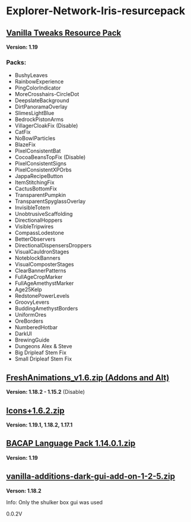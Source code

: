 # Explorer-Network-Iris-resurcepack

## [Vanilla Tweaks Resource Pack](https://vanillatweaks.net/picker/resource-packs/)
**Version: 1.19**

 ### Packs:
* BushyLeaves
* RainbowExperience
* PingColorIndicator
* MoreCrosshairs-CircleDot
* DeepslateBackground
* DirtPanoramaOverlay
* SlimesLightBlue
* BedrockPistonArms
* VillagerCloakFix (Disable)
* CatFix
* NoBowlParticles
* BlazeFix
* PixelConsistentBat
* CocoaBeansTopFix (Disable)
* PixelConsistentSigns
* PixelConsistentXPOrbs
* JappaRecipeButton
* ItemStitchingFix
* CactusBottomFix
* TransparentPumpkin
* TransparentSpyglassOverlay
* InvisibleTotem
* UnobtrusiveScaffolding
* DirectionalHoppers
* VisibleTripwires
* CompassLodestone
* BetterObservers
* DirectionalDispensersDroppers
* VisualCauldronStages
* NoteblockBanners
* VisualComposterStages
* ClearBannerPatterns
* FullAgeCropMarker
* FullAgeAmethystMarker
* Age25Kelp
* RedstonePowerLevels
* GroovyLevers
* BuddingAmethystBorders
* UniformOres
* OreBorders
* NumberedHotbar
* DarkUI
* BrewingGuide
* Dungeons Alex & Steve
* Big Dripleaf Stem Fix
* Small Dripleaf Stem Fix

## [FreshAnimations_v1.6.zip (Addons and Alt)](https://www.curseforge.com/minecraft/texture-packs/fresh-animations)
**Version: 1.18.2 - 1.15.2** (Disable)

## [Icons+1.6.2.zip](https://www.curseforge.com/minecraft/texture-packs/icons)
**Version: 1.19.1, 1.18.2, 1.17.1**

## [BACAP Language Pack 1.14.0.1.zip](https://www.planetminecraft.com/texture-pack/bacap-language-pack/)
**Version: 1.19**

## [vanilla-additions-dark-gui-add-on-1-2-5.zip](https://www.planetminecraft.com/texture-pack/justtimm-s-vanilla-additions-dark-gui-add-on/)
**Verson: 1.18.2**
<p>Info: Only the shulker box gui was used</p>
0.0.2V
